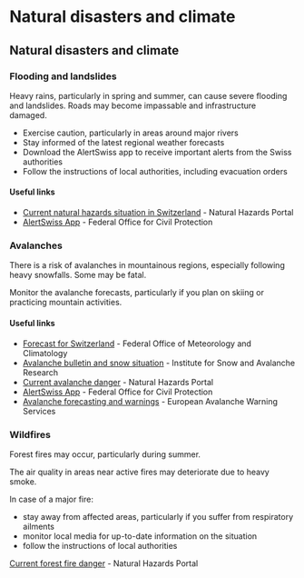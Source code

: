 # Natural disasters and climate

## Natural disasters and climate

### Flooding and landslides

Heavy rains, particularly in spring and summer, can cause severe flooding and landslides. Roads may become impassable and infrastructure damaged.

* Exercise caution, particularly in areas around major rivers
* Stay informed of the latest regional weather forecasts
* Download the AlertSwiss app to receive important alerts from the Swiss authorities
* Follow the instructions of local authorities, including evacuation orders

#### Useful links

* [Current natural hazards situation in Switzerland](https://www.natural-hazards.ch/home.html?tab=actualdanger) - Natural Hazards Portal
* [AlertSwiss App](https://www.alert.swiss/en/home.html) - Federal Office for Civil Protection

### Avalanches

There is a risk of avalanches in mountainous regions, especially following heavy snowfalls. Some may be fatal.

Monitor the avalanche forecasts, particularly if you plan on skiing or practicing mountain activities.

#### Useful links

* [Forecast for Switzerland](https://www.meteoswiss.admin.ch/home.html?tab=overview) - Federal Office of Meteorology and Climatology
* [Avalanche bulletin and snow situation](https://www.slf.ch/en/avalanche-bulletin-and-snow-situation.html#avalanchedanger) - Institute for Snow and Avalanche Research
* [Current avalanche danger](https://www.natural-hazards.ch/home/current-natural-hazards/avalanches.html) - Natural Hazards Portal
* [AlertSwiss App](https://www.alert.swiss/en/home.html) - Federal Office for Civil Protection
* [Avalanche forecasting and warnings](https://www.avalanches.org/) - European Avalanche Warning Services

### Wildfires

Forest fires may occur, particularly during summer.

The air quality in areas near active fires may deteriorate due to heavy smoke.

In case of a major fire:

* stay away from affected areas, particularly if you suffer from respiratory ailments
* monitor local media for up-to-date information on the situation
* follow the instructions of local authorities

[Current forest fire danger](https://www.natural-hazards.ch/home/current-natural-hazards/forest-fire.html) - Natural Hazards Portal